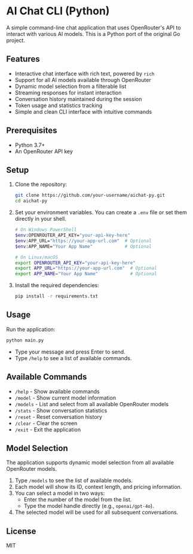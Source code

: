 # AI Chat CLI (Python)

A simple command-line chat application that uses OpenRouter's API to interact with various AI models. This is a Python port of the original Go project.

## Features

- Interactive chat interface with rich text, powered by `rich`
- Support for all AI models available through OpenRouter
- Dynamic model selection from a filterable list
- Streaming responses for instant interaction
- Conversation history maintained during the session
- Token usage and statistics tracking
- Simple and clean CLI interface with intuitive commands

## Prerequisites

- Python 3.7+
- An OpenRouter API key

## Setup

1.  Clone the repository:
    ```bash
    git clone https://github.com/your-username/aichat-py.git
    cd aichat-py
    ```

2.  Set your environment variables. You can create a `.env` file or set them directly in your shell.
    ```bash
    # On Windows PowerShell
    $env:OPENROUTER_API_KEY="your-api-key-here"
    $env:APP_URL="https://your-app-url.com"  # Optional
    $env:APP_NAME="Your App Name"            # Optional

    # On Linux/macOS
    export OPENROUTER_API_KEY="your-api-key-here"
    export APP_URL="https://your-app-url.com"  # Optional
    export APP_NAME="Your App Name"            # Optional
    ```

3.  Install the required dependencies:
    ```bash
    pip install -r requirements.txt
    ```

## Usage

Run the application:
```bash
python main.py
```

- Type your message and press Enter to send.
- Type `/help` to see a list of available commands.

## Available Commands

- `/help` - Show available commands
- `/model` - Show current model information
- `/models` - List and select from all available OpenRouter models
- `/stats` - Show conversation statistics
- `/reset` - Reset conversation history
- `/clear` - Clear the screen
- `/exit` - Exit the application

## Model Selection

The application supports dynamic model selection from all available OpenRouter models.

1.  Type `/models` to see the list of available models.
2.  Each model will show its ID, context length, and pricing information.
3.  You can select a model in two ways:
    -   Enter the number of the model from the list.
    -   Type the model handle directly (e.g., `openai/gpt-4o`).
4.  The selected model will be used for all subsequent conversations.

## License

MIT 